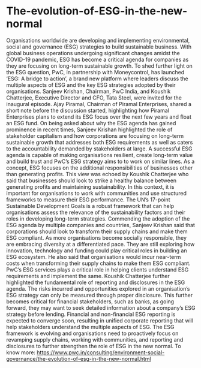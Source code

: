 # The-evolution-of-ESG-in-the-new-normal
Organisations worldwide are developing and implementing environmental, social and governance (ESG) strategies to build sustainable business. With global business operations undergoing significant changes amidst the COVID-19 pandemic, ESG has become a critical agenda for companies as they are focusing on long-term sustainable growth. To shed further light on the ESG question, PwC, in partnership with Moneycontrol, has launched ‘ESG: A bridge to action’, a brand new platform where leaders discuss the multiple aspects of ESG and the key ESG strategies adopted by their organisations.  Sanjeev Krishan, Chairman, PwC India, and Koushik Chatterjee, Executive Director and CFO, Tata Steel, were invited for the inaugural episode. Ajay Piramal, Chairman of Piramal Enterprises, shared a short note before the discussion started, highlighting how Piramal Enterprises plans to extend its ESG focus over the next few years and float an ESG fund.  On being asked about why the ESG agenda has gained prominence in recent times, Sanjeev Krishan highlighted the role of stakeholder capitalism and how corporations are focusing on long-term sustainable growth that addresses both ESG requirements as well as caters to the accountability demanded by stakeholders at large. A successful ESG agenda is capable of making organisations resilient, create long-term value and build trust and PwC’s ESG strategy aims to to work on similar lines.  As a concept, ESG focuses on the additional responsibilities of businesses other than generating profits. This view was echoed by Koushik Chatterjee who said that businesses should look to strike a healthy balance between generating profits and maintaining sustainability. In this context, it is important for organisations to work with communities and use structured frameworks to measure their ESG performance. The UN’s 17-point Sustainable Development Goals is a robust framework that can help organisations assess the relevance of the sustainability factors and their roles in developing long-term strategies.  Commending the adoption of the ESG agenda by multiple companies and countries, Sanjeev Krishan said that corporations should look to transform their supply chains and make them ESG compliant. As more organisations become socially responsible, they are embracing diversity at a differentiated pace. They are still exploring how innovation, technology and funding could play critical roles in building an ESG ecosystem. He also said that organisations would incur near-term costs when transforming their supply chains to make them ESG compliant. PwC’s ESG services plays a critical role in helping clients understand ESG requirements and implement the same.      Koushik Chatterjee further highlighted the fundamental role of reporting and disclosures in the ESG agenda. The risks incurred and opportunities explored in an organisation’s ESG strategy can only be measured through proper disclosure. This further becomes critical for financial stakeholders, such as banks, as going forward, they may want to seek detailed information about a company’s ESG strategy before lending. Financial and non-financial ESG reporting is expected to converge soon, resulting in unified corporate reporting that will help stakeholders understand the multiple aspects of ESG.  The ESG framework is evolving and organisations need to proactively focus on revamping supply chains, working with communities, and reporting and disclosures to further strengthen the role of ESG in the new normal. To know more: https://www.pwc.in/consulting/environment-social-governance/the-evolution-of-esg-in-the-new-normal.html
